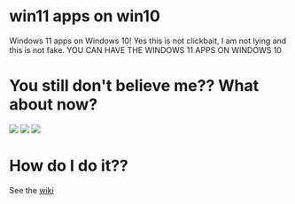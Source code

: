 # win11 apps on win10
 Windows 11 apps on Windows 10!
 Yes this is not clickbait, I am not lying and this is not fake.
 YOU CAN HAVE THE WINDOWS 11 APPS ON WINDOWS 10
 
 # You still don't believe me?? What about now?
 <img src="https://github.com/themoonmeetsthesun/win11-apps-on-win10/blob/main/resources/assets/images/win11clock.png?raw=true">
 <img src="https://github.com/themoonmeetsthesun/win11-apps-on-win10/blob/main/resources/assets/images/win11mediaplayer1.png?raw=true">
 <img src="https://github.com/themoonmeetsthesun/win11-apps-on-win10/blob/main/resources/assets/images/win11mediaplayer2.png?raw=true">

 # How do I do it??
 See the [wiki](https://github.com/themoonmeetsthesun/win11-apps-on-win10/wiki)
